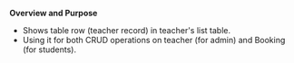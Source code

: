 **Overview and Purpose**

- Shows table row (teacher record) in teacher's list table.
- Using it for both CRUD operations on teacher (for admin) and Booking (for students).